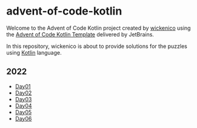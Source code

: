 # advent-of-code-kotlin

Welcome to the Advent of Code Kotlin project created by [wickenico][github] using the [Advent of Code Kotlin Template][template] delivered by JetBrains.

In this repository, wickenico is about to provide solutions for the puzzles using [Kotlin][kotlin] language.

[aoc]: https://adventofcode.com
[docs]: https://kotlinlang.org/docs/home.html
[github]: https://github.com/wickenico
[kotlin]: https://kotlinlang.org
[template]: https://github.com/kotlin-hands-on/advent-of-code-kotlin-template

## 2022 

- [Day01](https://github.com/wickenico/advent-of-code-kotlin/tree/main/src/day01)
- [Day02](https://github.com/wickenico/advent-of-code-kotlin/tree/main/src/day02)
- [Day03](https://github.com/wickenico/advent-of-code-kotlin/tree/main/src/day03)
- [Day04](https://github.com/wickenico/advent-of-code-kotlin/tree/main/src/day04)
- [Day05](https://github.com/wickenico/advent-of-code-kotlin/tree/main/src/day05)
- [Day06](https://github.com/wickenico/advent-of-code-kotlin/tree/main/src/day06)
